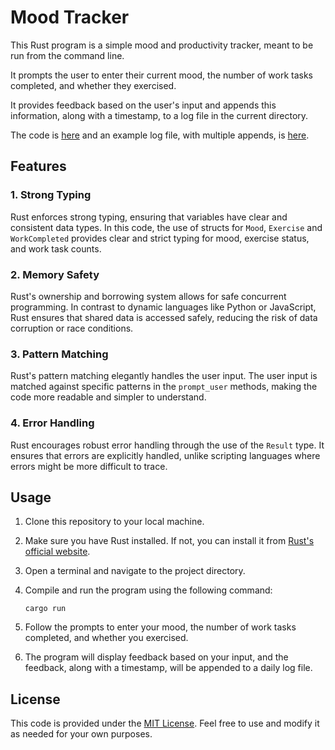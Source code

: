 # Mood Tracker

This Rust program is a simple mood and productivity tracker, meant to be run from the command line. 

It prompts the user to enter their current mood, the number of work tasks completed, and whether they exercised. 

It provides feedback based on the user's input and appends this information, along with a timestamp, to a log file in the current directory.

The code is [here](https://github.com/julianeon/moodtracker/blob/main/src/main.rs) and an example log file, with multiple appends, is [here](https://github.com/julianeon/moodtracker/blob/main/src/file_10_24_23.txt).

## Features 

### 1. Strong Typing
Rust enforces strong typing, ensuring that variables have clear and consistent data types. In this code, the use of structs for `Mood`, `Exercise` and `WorkCompleted` provides clear and strict typing for mood, exercise status, and work task counts.

### 2. Memory Safety
Rust's ownership and borrowing system allows for safe concurrent programming. In contrast to dynamic languages like Python or JavaScript, Rust ensures that shared data is accessed safely, reducing the risk of data corruption or race conditions.

### 3. Pattern Matching
Rust's pattern matching elegantly handles the user input. The user input is matched against specific patterns in the `prompt_user` methods, making the code more readable and simpler to understand.

### 4. Error Handling
Rust encourages robust error handling through the use of the `Result` type. It ensures that errors are explicitly handled, unlike scripting languages where errors might be more difficult to trace.

## Usage

1. Clone this repository to your local machine.

2. Make sure you have Rust installed. If not, you can install it from [Rust's official website](https://www.rust-lang.org/tools/install).

3. Open a terminal and navigate to the project directory.

4. Compile and run the program using the following command:

   ```shell
   cargo run
   ```

5. Follow the prompts to enter your mood, the number of work tasks completed, and whether you exercised.

6. The program will display feedback based on your input, and the feedback, along with a timestamp, will be appended to a daily log file.

## License

This code is provided under the [MIT License](LICENSE). Feel free to use and modify it as needed for your own purposes.

